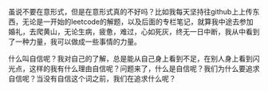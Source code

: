 虽说不要在意形式，但是在意形式真的不好吗？比如我每天坚持往github上上传东西，无论是一开始的leetcode的解题，以及后面的专栏笔记，就算我中途去参加婚礼，去爬黄山，无论生病，疲惫，难过，心如死灰，终无一日中断，我从中看到了一种力量，我可以做成一些事情的力量。

什么叫自信呢？我对自己的了解，总是能从自己身上看到不足，在别人身上看到闪光点，这样的我有什么理由自信呢？问题来了，什么是自信呢？我们为什么要追求自信呢？当没有自信这个词之前，我们在追求什么呢？